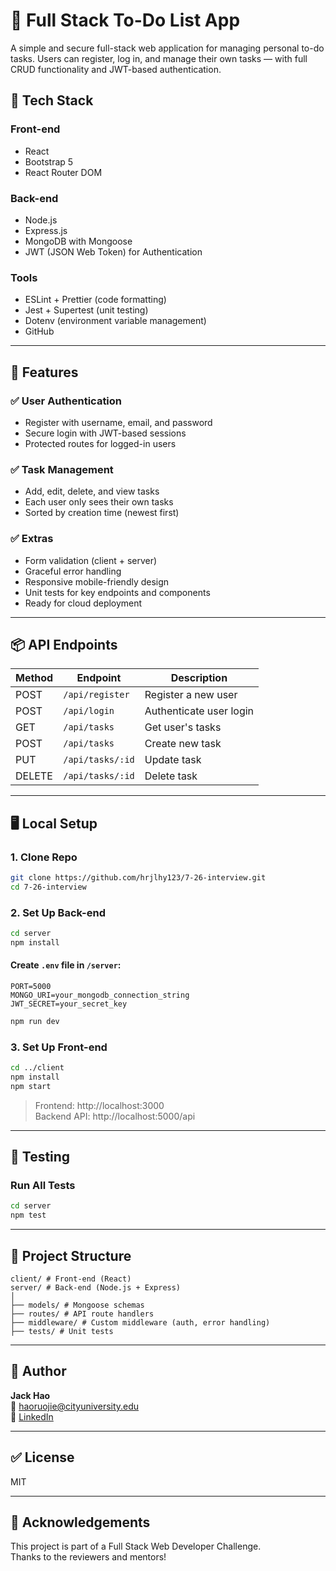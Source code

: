 # 📝 Full Stack To-Do List App

A simple and secure full-stack web application for managing personal to-do tasks. Users can register, log in, and manage their own tasks — with full CRUD functionality and JWT-based authentication.

## 🔧 Tech Stack

### Front-end
- React
- Bootstrap 5
- React Router DOM

### Back-end
- Node.js
- Express.js
- MongoDB with Mongoose
- JWT (JSON Web Token) for Authentication

### Tools
- ESLint + Prettier (code formatting)
- Jest + Supertest (unit testing)
- Dotenv (environment variable management)
- GitHub

---

## 🚀 Features

### ✅ User Authentication
- Register with username, email, and password
- Secure login with JWT-based sessions
- Protected routes for logged-in users

### ✅ Task Management
- Add, edit, delete, and view tasks
- Each user only sees their own tasks
- Sorted by creation time (newest first)

### ✅ Extras
- Form validation (client + server)
- Graceful error handling
- Responsive mobile-friendly design
- Unit tests for key endpoints and components
- Ready for cloud deployment

---

## 📦 API Endpoints

| Method | Endpoint             | Description              |
|--------|----------------------|--------------------------|
| POST   | `/api/register`      | Register a new user      |
| POST   | `/api/login`         | Authenticate user login  |
| GET    | `/api/tasks`         | Get user's tasks         |
| POST   | `/api/tasks`         | Create new task          |
| PUT    | `/api/tasks/:id`     | Update task              |
| DELETE | `/api/tasks/:id`     | Delete task              |

---

## 🖥️ Local Setup

### 1. Clone Repo
```bash
git clone https://github.com/hrjlhy123/7-26-interview.git
cd 7-26-interview
```

### 2. Set Up Back-end
```bash
cd server
npm install
```

#### Create `.env` file in `/server`:
```env
PORT=5000
MONGO_URI=your_mongodb_connection_string
JWT_SECRET=your_secret_key
```

```bash
npm run dev
```

### 3. Set Up Front-end
```bash
cd ../client
npm install
npm start
```

> Frontend: http://localhost:3000  
> Backend API: http://localhost:5000/api

---

## 🧪 Testing

### Run All Tests
```bash
cd server
npm test
```

---

## 📁 Project Structure

```
client/ # Front-end (React)
server/ # Back-end (Node.js + Express)
│
├── models/ # Mongoose schemas
├── routes/ # API route handlers
├── middleware/ # Custom middleware (auth, error handling)
├── tests/ # Unit tests
```

---

## 🧠 Author

**Jack Hao**  
📧 [haoruojie@cityuniversity.edu](mailto:haoruojie@cityuniversity.edu)  
🔗 [LinkedIn](https://www.linkedin.com/in/hrjlhy)

---

## ✅ License

MIT

---

## 📌 Acknowledgements

This project is part of a Full Stack Web Developer Challenge.  
Thanks to the reviewers and mentors!

